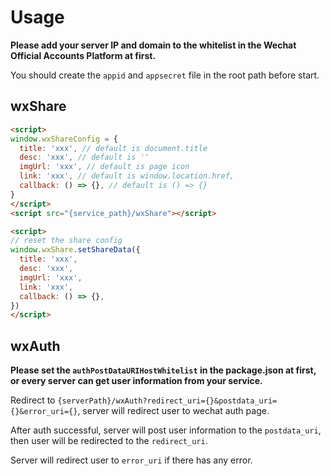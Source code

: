 # Usage

**Please add your server IP and domain to the whitelist in the Wechat Official Accounts Platform at first.**

You should create the `appid` and `appsecret` file in the root path before start.

## wxShare

```html
<script>
window.wxShareConfig = {
  title: 'xxx', // default is document.title
  desc: 'xxx', // default is ''
  imgUrl: 'xxx', // default is page icon
  link: 'xxx', // default is window.location.href,
  callback: () => {}, // default is () => {}
}
</script>
<script src="{service_path}/wxShare"></script>

<script>
// reset the share config
window.wxShare.setShareData({
  title: 'xxx',
  desc: 'xxx',
  imgUrl: 'xxx',
  link: 'xxx',
  callback: () => {},
})
</script>
```

## wxAuth

**Please set the `authPostDataURIHostWhitelist` in the package.json at first, or every server can get user information from your service.**

Redirect to `{serverPath}/wxAuth?redirect_uri={}&postdata_uri={}&error_uri={}`, server will redirect user to wechat auth page.

After auth successful, server will post user information to the `postdata_uri`, then user will be redirected to the `redirect_uri`.

Server will redirect user to `error_uri` if there has any error.
